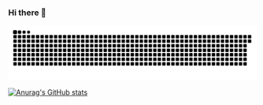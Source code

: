 ### Hi there 👋

![Snake animation](https://github.com/gabrielrom/gabrielrom/blob/output/github-contribution-grid-snake.svg)

[![Anurag's GitHub stats](https://github-readme-stats.vercel.app/api?username=gabrielrom&show_icons=true&theme=dracula)](https://github.com/anuraghazra/github-readme-stats)
 

